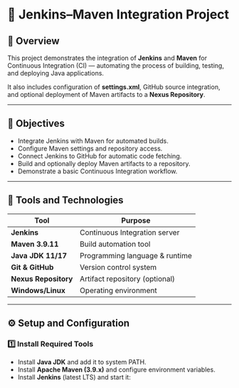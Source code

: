 # 🚀 Jenkins–Maven Integration Project

## 📘 Overview
This project demonstrates the integration of **Jenkins** and **Maven** for Continuous Integration (CI) — automating the process of building, testing, and deploying Java applications.

It also includes configuration of **settings.xml**, GitHub source integration, and optional deployment of Maven artifacts to a **Nexus Repository**.

---

## 🎯 Objectives
- Integrate Jenkins with Maven for automated builds.
- Configure Maven settings and repository access.
- Connect Jenkins to GitHub for automatic code fetching.
- Build and optionally deploy Maven artifacts to a repository.
- Demonstrate a basic Continuous Integration workflow.

---

## 🧰 Tools and Technologies
| Tool | Purpose |
|------|----------|
| **Jenkins** | Continuous Integration server |
| **Maven 3.9.11** | Build automation tool |
| **Java JDK 11/17** | Programming language & runtime |
| **Git & GitHub** | Version control system |
| **Nexus Repository** | Artifact repository (optional) |
| **Windows/Linux** | Operating environment |

---

## ⚙️ Setup and Configuration

### 1️⃣ Install Required Tools
- Install **Java JDK** and add it to system PATH.  
- Install **Apache Maven (3.9.x)** and configure environment variables.  
- Install **Jenkins** (latest LTS) and start it:
